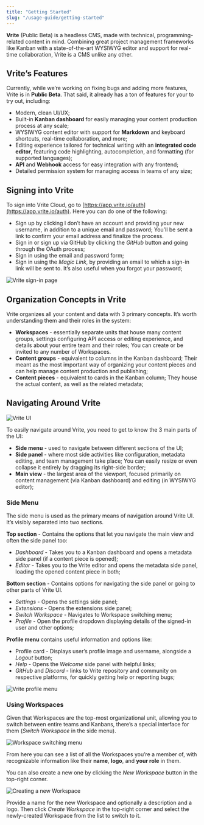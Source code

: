 ```yaml
---
title: "Getting Started"
slug: "/usage-guide/getting-started"
---
```


**Vrite** (Public Beta) is a headless CMS, made with technical, programming-related content in mind. Combining great project management frameworks like Kanban with a state-of-the-art WYSIWYG editor and support for real-time collaboration, Vrite is a CMS unlike any other.

## Vrite’s Features

Currently, while we’re working on fixing bugs and adding more features, Vrite is in **Public Beta**. That said, it already has a ton of features for your to try out, including:

- Modern, clean UI/UX;
- Built-in **Kanban dashboard** for easily managing your content production process at any scale;
- WYSIWYG content editor with support for **Markdown** and keyboard shortcuts, real-time collaboration, and more;
- Editing experience tailored for technical writing with an **integrated code editor**, featuring code highlighting, autocompletion, and formatting (for supported languages);
- **API** and **Webhook** access for easy integration with any frontend;
- Detailed permission system for managing access in teams of any size;

## Signing into Vrite

To sign into Vrite Cloud, go to [https://app.vrite.io/auth](https://app.vrite.io/auth). Here you can do one of the following:

- Sign up by clicking I don’t have an account and providing your new username, in addition to a unique email and password; You’ll be sent a link to confirm your email address and finalize the process.
- Sign in or sign up via GitHub by clicking the _GitHub_ button and going through the OAuth process;
- Sign in using the email and password form;
- Sign in using the _Magic Link_, by providing an email to which a sign-in link will be sent to. It’s also useful when you forgot your password;

![Vrite sign-in page](https://assets.vrite.io/6409e82d7dfc74cef7a72e0d/nFCR9EmtUIUG1WcReL2ec.png)

## Organization Concepts in Vrite

Vrite organizes all your content and data with 3 primary concepts. It’s worth understanding them and their roles in the system:

- **Workspaces** - essentially separate units that house many content groups, settings configuring API access or editing experience, and details about your entire team and their roles; You can create or be invited to any number of Workspaces.
- **Content groups** - equivalent to columns in the Kanban dashboard; Their meant as the most important way of organizing your content pieces and can help manage content production and publishing;
- **Content pieces** - equivalent to cards in the Kanban column; They house the actual content, as well as the related metadata;

## Navigating Around Vrite

![Vrite UI](https://assets.vrite.io/6409e82d7dfc74cef7a72e0d/rhLxLq8fXExjujppGMioW.png)

To easily navigate around Vrite, you need to get to know the 3 main parts of the UI:

- **Side menu** - used to navigate between different sections of the UI;
- **Side panel** - where most side activities like configuration, metadata editing, and team management take place; You can easily resize or even collapse it entirely by dragging its right-side border;
- **Main view** - the largest area of the viewport, focused primarily on content management (via Kanban dashboard) and editing (in WYSIWYG editor);

### Side Menu

The side menu is used as the primary means of navigation around Vrite UI. It’s visibly separated into two sections.

**Top section** - Contains the options that let you navigate the main view and often the side panel too:

- _Dashboard_ - Takes you to a Kanban dashboard and opens a metadata side panel (if a content piece is opened);
- _Editor_ - Takes you to the Vrite editor and opens the metadata side panel, loading the opened content piece in both;

**Bottom section** - Contains options for navigating the side panel or going to other parts of Vrite UI.

- _Settings_ - Opens the settings side panel;
- _Extensions_ - Opens the extensions side panel;
- _Switch Workspace_ - Navigates to Workspace switching menu;
- _Profile_ - Open the profile dropdown displaying details of the signed-in user and other options;

**Profile menu** contains useful information and options like:

- Profile card - Displays user’s profile image and username, alongside a _Logout_ button;
- _Help_ - Opens the _Welcome_ side panel with helpful links;
- _GitHub_ and _Discord_ - links to Vrite repository and community on respective platforms, for quickly getting help or reporting bugs;

![Vrite profile menu](https://assets.vrite.io/6409e82d7dfc74cef7a72e0d/OpS27VzwvghszYP2aclA3.png)

### Using Workspaces

Given that Workspaces are the top-most organizational unit, allowing you to switch between entire teams and Kanbans, there’s a special interface for them (_Switch Workspace_ in the side menu).

![Workspace switching menu](https://assets.vrite.io/6409e82d7dfc74cef7a72e0d/2VuOAx5D8ZUgG3fVjGCEW.png)

From here you can see a list of all the Workspaces you’re a member of, with recognizable information like their **name**, **logo**, and **your role** in them.

You can also create a new one by clicking the _New Workspace_ button in the top-right corner.

![Creating a new Workspace](https://assets.vrite.io/6409e82d7dfc74cef7a72e0d/DfTQ8et6exZUd7bVViHYE.png)

Provide a name for the new Workspace and optionally a description and a logo. Then click _Create Workspace_ in the top-right corner and select the newly-created Workspace from the list to switch to it.
